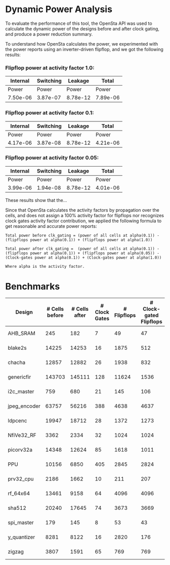 # Dynamic Power Analysis

To evaluate the performance of this tool, the OpenSta API was used to calculate the dynamic power of the designs before and after clock gating, and produce a power reduction summary. 

To understand how OpenSta calculates the power, we experimented with the power reports using an inverter-driven flipflop, and we got the following results:

### Flipflop power at activity factor 1.0:

|Internal|Switching|Leakage |Total   |
|--------|---------|--------|--------|
|Power   |Power    |Power   |Power   |
|7.50e-06|3.87e-07 |8.78e-12|7.89e-06|



### Flipflop power at activity factor 0.1:

|Internal|Switching|Leakage |Total   |
|--------|---------|--------|--------|
|Power   |Power    |Power   |Power   |
|4.17e-06|3.87e-08 |8.78e-12|4.21e-06|


### Flipflop power at activity factor 0.05:

|Internal|Switching|Leakage |Total   |
|--------|---------|--------|--------|
|Power   |Power    |Power   |Power   |
|3.99e-06|1.94e-08 |8.78e-12|4.01e-06|


These results show that the...



Since that OpenSta calculates the activity factors by propagation over the cells, and does not assign a 100% activity factor for flipflops nor recognizes clock gates activity factor contribution, we applied the following formula to get reasonable and accurate power reports:

    Total power before clk_gating = (power of all cells at alpha(0.1)) - (flipflops power at alpha(0.1)) + (flipflops power at alpha(1.0))

    Total power after clk_gating =  (power of all cells at alpha(0.1)) - (flipflops power at alpha(0.1)) + (flipflops power at alpha(0.05)) - (Clock-gates power at alpha(0.1)) + (Clock-gates power at alpha(1.0))

    Where alpha is the activity factor.



# Benchmarks
|Design          |# Cells before|# Cells after|# Clock Gates          |# Flipflops           |# Clock-gated Flipflops|Total power before (W)|Total power after (W)|Total power difference (W)|Power reduction %|Cells reduction %|
|----------------|--------------|-------------|-----------------------|----------------------|-----------------------|----------------------|---------------------|--------------------------|-----------------|-----------------|
|AHB_SRAM        |245           |182          |7                      |49                    |47                     |3.90E-04              |3.08E-04             |8.11E-05                  |20.83%           |25.71%           |
|blake2s         |14225         |14253        |16                     |1875                  |512                    |8.94E-03              |8.06E-03             |8.86E-04                  |9.91%            |-0.20%           |
|chacha          |12857         |12882        |26                     |1938                  |832                    |6.92E-03              |5.88E-03             |1.03E-03                  |14.93%           |-0.19%           |
|genericfir      |143703        |145111       |128                    |11624                 |1536                   |8.43E-02              |8.09E-02             |3.38E-03                  |4.01%            |-0.98%           |
|i2c_master      |759           |680          |21                     |145                   |106                    |5.79E-04              |5.05E-04             |7.34E-05                  |12.68%           |10.41%           |
|jpeg_encoder    |63757         |56216        |388                    |4638                  |4637                   |3.41E-02              |2.38E-02             |1.03E-02                  |30.26%           |11.83%           |
|ldpcenc         |19947         |18712        |28                     |1372                  |1273                   |1.90E-02              |1.04E-02             |8.55E-03                  |45.05%           |6.19%            |
|NfiVe32_RF      |3362          |2334         |32                     |1024                  |1024                   |7.84E-03              |5.45E-03             |2.39E-03                  |30.46%           |30.58%           |
|picorv32a       |14348         |12624        |85                     |1618                  |1011                   |6.45E-03              |5.10E-03             |1.35E-03                  |20.90%           |12.02%           |
|PPU             |10156         |6850         |405                    |2845                  |2824                   |6.26E-02              |5.01E-02             |1.25E-02                  |19.96%           |32.55%           |
|prv32_cpu       |2186          |1662         |10                     |211                   |207                    |1.03E-03              |7.36E-04             |2.93E-04                  |28.45%           |23.97%           |
|rf_64x64        |13461         |9158         |64                     |4096                  |4096                   |3.14E-02              |2.14E-02             |1.01E-02                  |32.02%           |31.97%           |
|sha512          |20240         |17645        |74                     |3673                  |3669                   |7.70E-03              |5.37E-03             |2.33E-03                  |30.21%           |12.82%           |
|spi_master      |179           |145          |8                      |53                    |43                     |1.92E-04              |1.71E-04             |2.04E-05                  |10.64%           |18.99%           |
|y_quantizer     |8281          |8122         |16                     |2820                  |176                    |2.27E-01              |2.23E-01             |3.86E-03                  |1.70%            |1.92%            |
|zigzag          |3807          |1591         |65                     |769                   |769                    |8.14E-02              |5.54E-02             |2.60E-02                  |31.95%           |58.21%           |

